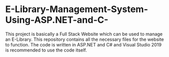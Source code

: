 # E-Library-Management-System-Using-ASP.NET-and-C-
This project is basically a Full Stack Website which can be used to manage an E-Library. This repository contains all the necessary files for the website to function. The code is written in ASP.NET and C# and Visual Studio 2019 is recommended to use the code itself.
